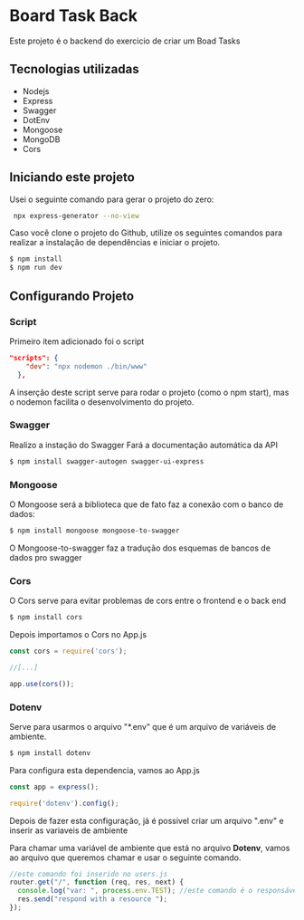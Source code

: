 # Board Task Back
Este projeto é o backend do exercicio de criar um Boad Tasks

## Tecnologias utilizadas

- Nodejs
- Express
- Swagger
- DotEnv
- Mongoose
- MongoDB
- Cors

## Iniciando este projeto

Usei o seguinte comando para gerar o projeto do zero:
```bash
 npx express-generator --no-view
```

Caso você clone o projeto do Github, utilize os seguintes comandos para realizar a instalação de dependências e iniciar o projeto.
```bash
$ npm install
$ npm run dev
```


## Configurando Projeto

### Script
Primeiro item adicionado foi o script
```json
"scripts": {
    "dev": "npx nodemon ./bin/www" 
  },
```
A inserção deste script serve para rodar o projeto (como o npm start), mas o nodemon facilita o desenvolvimento do projeto.

### Swagger
Realizo a instação do Swagger Fará a documentação automática da API
```bash
$ npm install swagger-autogen swagger-ui-express
```
### Mongoose
O Mongoose será a biblioteca que de fato faz a conexão com o banco de dados:
```bash
$ npm install mongoose mongoose-to-swagger
```

O Mongoose-to-swagger faz a tradução dos esquemas de bancos de dados pro swagger

### Cors
O Cors serve para evitar problemas de cors entre o frontend e o back end

```bash
$ npm install cors
```
Depois importamos o Cors no App.js

```js
const cors = require('cors');

//[...]

app.use(cors());
```


### Dotenv
Serve para usarmos o arquivo "*.env" que é um arquivo de variáveis de ambiente.

```bash
$ npm install dotenv
```
Para configura esta dependencia, vamos ao App.js

```js
const app = express();

require('dotenv').config();
```

Depois de fazer esta configuração, já é possivel criar um arquivo ".env" e inserir as variaveis de ambiente

Para chamar uma variável de ambiente que está no arquivo **Dotenv**, vamos ao arquivo que queremos chamar e usar o seguinte comando.

```js
//este comando foi inserido no users.js
router.get("/", function (req, res, next) {
  console.log("var: ", process.env.TEST); //este comando é o responsável por processar a variavel de ambiente.
  res.send("respond with a resource ");
});

```